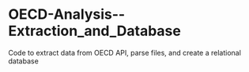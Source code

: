# OECD-Analysis--Extraction_and_Database
Code to extract data from OECD API, parse files, and create a relational database
